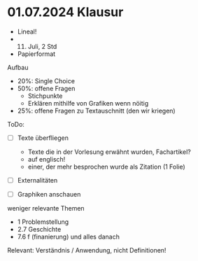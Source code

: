 # 01.07.2024 Klausur

- Lineal! 
- 11. Juli, 2 Std
- Papierformat



Aufbau

- 20%: Single Choice
- 50%: offene Fragen 
    - Stichpunkte
    - Erklären mithilfe von Grafiken wenn nöitig
- 25%: offene Fragen zu Textauschnitt (den wir kriegen)



ToDo:

- [ ] Texte überfliegen
    - Texte die in der Vorlesung erwähnt wurden, Fachartikel?
    - auf englisch!
    - einer, der mehr besprochen wurde als Zitation (1 Folie)
- [ ] Externalitäten
- [ ] Graphiken anschauen



weniger relevante Themen

- 1 Problemstellung
- 2.7 Geschichte
- 7.6 f (finanierung) und alles danach



Relevant: Verständnis / Anwendung, nicht Definitionen!

